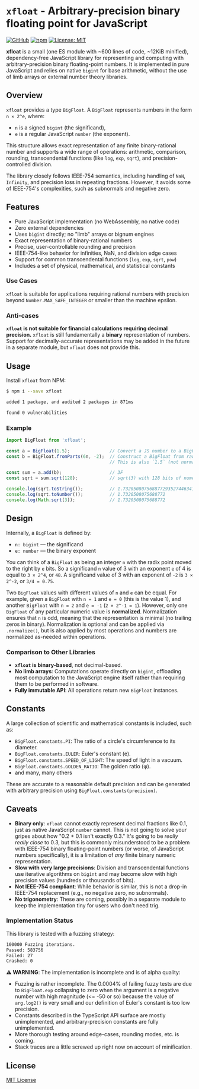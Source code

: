 # `xfloat` - Arbitrary-precision binary floating point for JavaScript

[![GitHub](https://img.shields.io/badge/GitHub-willmtemple%2Fxfloat-green?logo=github)](https://github.com/willmtemple/xfloat)
[![npm](https://img.shields.io/npm/v/xfloat)](https://www.npmjs.com/package/xfloat)
[![License: MIT](https://img.shields.io/github/license/willmtemple/xfloat)](LICENSE)

**xfloat** is a small (one ES module with ~600 lines of code, ~12KiB minified), dependency-free JavaScript library for representing and computing with arbitrary-precision binary floating-point numbers. It is implemented in pure JavaScript and relies on native `bigint` for base arithmetic, without the use of limb arrays or external number theory libraries.

## Overview

`xfloat` provides a type `BigFloat`. A `BigFloat` represents numbers in the form `n × 2^e`, where:

- `n` is a signed `bigint` (the significand),
- `e` is a regular JavaScript `number` (the exponent).

This structure allows exact representation of any finite binary-rational number and supports a wide range of operations: arithmetic, comparison, rounding, transcendental functions (like `log`, `exp`, `sqrt`), and precision-controlled division.

The library closely follows IEEE-754 semantics, including handling of `NaN`, `Infinity`, and precision loss in repeating fractions. However, it avoids some of IEEE-754's complexities, such as subnormals and negative zero.

## Features

- Pure JavaScript implementation (no WebAssembly, no native code)
- Zero external dependencies
- Uses `bigint` directly; no "limb" arrays or bignum engines
- Exact representation of binary-rational numbers
- Precise, user-controllable rounding and precision
- IEEE-754-like behavior for infinities, NaN, and division edge cases
- Support for common transcendental functions (`log`, `exp`, `sqrt`, `pow`)
- Includes a set of physical, mathematical, and statistical constants

### Use Cases

`xfloat` is suitable for applications requiring rational numbers with precision beyond `Number.MAX_SAFE_INTEGER` or smaller than the machine epsilon.

### Anti-cases

**`xfloat` is not suitable for financial calculations requiring decimal precision.** `xfloat` is still fundamentally a **binary** representation of numbers. Support for decimally-accurate representations may be added in the future in a separate module, but `xfloat` does not provide this.

## Usage

Install `xfloat` from NPM:

```sh
$ npm i --save xfloat

added 1 package, and audited 2 packages in 871ms

found 0 vulnerabilities
```

### Example

```ts
import BigFloat from 'xfloat';

const a = BigFloat(1.5);               // Convert a JS number to a BigFloat.
const b = BigFloat.fromParts(6n, -2);  // Construct a BigFloat from raw `n` and `e` values.
                                       // This is also `1.5` (not normalized).

const sum = a.add(b);                  // 3F
const sqrt = sum.sqrt(128);            // sqrt(3) with 128 bits of numeric precision.

console.log(sqrt.toString());          // 1.732050807568877293527446341505872366943F
console.log(sqrt.toNumber());          // 1.7320508075688772
console.log(Math.sqrt(3));             // 1.7320508075688772
```

## Design

Internally, a `BigFloat` is defined by:

- `n: bigint` — the significand
- `e: number` — the binary exponent

You can think of a `BigFloat` as being an integer `n` with the radix point moved to the right by `e` bits. So a significand `n` value of 3 with an exponent `e` of 4 is equal to `3 × 2^4`, or `48`. A significand value of 3 with an exponent of `-2` is `3 × 2^-2`, or `3/4 = 0.75`.

Two `BigFloat` values with different values of `n` and `e` can be equal. For example, given a `BigFloat` with `n = 1` and `e = 0` (this is the value 1), and another `BigFloat` with `n = 2` and `e = -1` (`2 × 2^-1 = 1`). However, only one `BigFloat` of any particular numeric value is **normalized**. Normalization ensures that `n` is odd, meaning that the representation is minimal (no trailing zeros in binary). Normalization is optional and can be applied via `.normalize()`, but is also applied by most operations and numbers are normalized as-needed within operations.

### Comparison to Other Libraries

- **`xfloat` is binary-based**, not decimal-based.
- **No limb arrays**: Computations operate directly on `bigint`, offloading most computation to the JavaScript engine itself rather than requiring them to be performed in software.
- **Fully immutable API**: All operations return new `BigFloat` instances.

## Constants

A large collection of scientific and mathematical constants is included, such as:

- `BigFloat.constants.PI`: The ratio of a circle's circumference to its diameter.
- `BigFloat.constants.EULER`: Euler's constant (e).
- `BigFloat.constants.SPEED_OF_LIGHT`: The speed of light in a vacuum.
- `BigFloat.constants.GOLDEN_RATIO`: The golden ratio (φ).
- and many, many others

These are accurate to a reasonable default precision and can be generated with arbitrary precision using `BigFloat.constants(precision)`.

## Caveats

- **Binary only**: `xfloat` cannot exactly represent decimal fractions like 0.1, just as native JavaScript `number` cannot. This is not going to solve your gripes about how "0.2 + 0.1 isn't exactly 0.3." It's going to be _really really close_ to 0.3, but this is commonly misunderstood to be a problem with IEEE-754 binary floating-point numbers (or worse, of JavaScript numbers specifically), it is a limitation of _any_ finite binary numeric representation.
- **Slow with very large precisions**: Division and transcendental functions use iterative algorithms on `bigint` and may become slow with high precision values (hundreds or thousands of bits).
- **Not IEEE-754 compliant**: While behavior is similar, this is not a drop-in IEEE-754 replacement (e.g., no negative zero, no subnormals).
- **No trigonometry**: These are coming, possibly in a separate module to keep the implementation tiny for users who don't need trig.

### Implementation Status

This library is tested with a fuzzing strategy:

```txt
100000 Fuzzing iterations.
Passed: 583756
Failed: 27
Crashed: 0
```

**⚠️ WARNING**: The implementation is incomplete and is of alpha quality:

- Fuzzing is rather incomplete. The 0.0004% of failing fuzzy tests are due to `BigFloat.exp` collapsing to zero when the argument is a negative number with high magnitude (<= -50 or so) because the value of `arg.log2()` is very small and our definition of Euler's constant is too low precision.
- Constants described in the TypeScript API surface are mostly unimplemented, and arbitrary-precision constants are fully unimplemented.
- More thorough testing around edge-cases, rounding modes, etc. is coming.
- Stack traces are a little screwed up right now on account of minification.

## License

[MIT License](./LICENSE)
